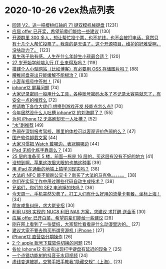 # 2020-10-26 v2ex热点列表

+ [回馈 V2，送一把樱桃红轴的 71 键双模机械键盘](https://www.v2ex.com/t/718683#reply1231) [1231]
+ [应届 offer 已开奖，希望前辈们能给一些建议](https://www.v2ex.com/t/718511#reply130) [130]
+ [开源群里 300 多人，想让帮忙投个票，也不花钱，也不会被打电话，竟然只有十几个人帮忙投票了，我真的是无语了，这个开源项目，维护的好难受啊，没啥动力了。](https://www.v2ex.com/t/718575#reply123) [123]
+ [看生孩子贴有感，人生在什么年龄生小孩最合适？](https://www.v2ex.com/t/718536#reply120) [120]
+ [27 岁开始学前端入行 IT 业来得及吗？](https://www.v2ex.com/t/718669#reply119) [119]
+ [搭建个人小型网站（比如博客）有必要用 OSS 存储图片吗？](https://www.v2ex.com/t/718522#reply88) [88]
+ [腰椎间盘突出只能缓解不能根治？](https://www.v2ex.com/t/718560#reply83) [83]
+ [小客车摇号中签啦！](https://www.v2ex.com/t/718648#reply76) [76]
+ [iphone12 屏幕问题](https://www.v2ex.com/t/718547#reply74) [74]
+ [大家记录密码一般用什么工具，各种账号密码太多了不记录太容易就忘了，有安全一点的推荐么](https://www.v2ex.com/t/718571#reply72) [72]
+ [想请教下各位大佬们,想换到游戏开发,技能点怎么点?](https://www.v2ex.com/t/718545#reply70) [70]
+ [今年居然没什么人吐槽 iphone12 的刘海屏了？](https://www.v2ex.com/t/718657#reply55) [55]
+ [为何 iPhone 12 无高刷却无一人吐槽？](https://www.v2ex.com/t/718754#reply52) [52]
+ [“水”剧推荐](https://www.v2ex.com/t/718615#reply49) [49]
+ [色弱在深圳报考驾校，哪里的体检可以客观评价色弱的么？](https://www.v2ex.com/t/718735#reply47) [47]
+ [国产软件卸载文案](https://www.v2ex.com/t/718640#reply44) [44]
+ [大家习惯把 Watch 戴哪边，表冠朝哪边](https://www.v2ex.com/t/718524#reply44) [44]
+ [iPad 无纸化练字靠谱么？](https://www.v2ex.com/t/718661#reply43) [43]
+ [25 层的准备买 5 楼，前面一栋是 16 层的，买这层有没有不好的地方](https://www.v2ex.com/t/718523#reply41) [41]
+ [没想到啊，苹果这浓眉大眼的也搞这种事](https://www.v2ex.com/t/718614#reply39) [39]
+ [用 iPad 在通勤的地铁上搞学习现实吗？](https://www.v2ex.com/t/718655#reply38) [38]
+ [大法的 NFC 能不能刷公交卡？新买了大法的马克兔。。。。。。](https://www.v2ex.com/t/718555#reply38) [38]
+ [你们在实际工作中用过哪些代码自动生成技术？](https://www.v2ex.com/t/718572#reply38) [38]
+ [兄弟们，你们的 SE2 电池掉的快吗？](https://www.v2ex.com/t/718509#reply36) [36]
+ [今天周一，手机突然欠费了，打工人们有什么好用的流量卡套餐，坐标上海！](https://www.v2ex.com/t/718548#reply34) [34]
+ [朋友咸鱼纠纷，求大佬支招](https://www.v2ex.com/t/718605#reply30) [30]
+ [利用 USB 实现的 NUC8 利旧 NAS 方案，求建议 求打醒 送金币](https://www.v2ex.com/t/718707#reply30) [30]
+ [应届 offer 已开白菜，希望前辈们能给一些建议](https://www.v2ex.com/t/718701#reply28) [28]
+ [刚在网上看到了一张壁纸，大家帮忙看看是什么动漫里边的。](https://www.v2ex.com/t/718770#reply27) [27]
+ [建议大家不要去购买所谓资源机 ( iPhone )](https://www.v2ex.com/t/718528#reply27) [27]
+ [iPhone12 直营店分期操作](https://www.v2ex.com/t/718612#reply26) [26]
+ [2 个 apple 账号下载软件切换的问题](https://www.v2ex.com/t/718517#reply25) [25]
+ [各位 Iphone12 有没有出现打字键盘有延迟的现象？](https://www.v2ex.com/t/718530#reply25) [25]
+ [一个点错功能树的抖音无水印视频](https://www.v2ex.com/t/718516#reply24) [24]
+ [虚线变道被抓，交警手把手教我“隐藏交规”（上海）](https://www.v2ex.com/t/718670#reply23) [23]
